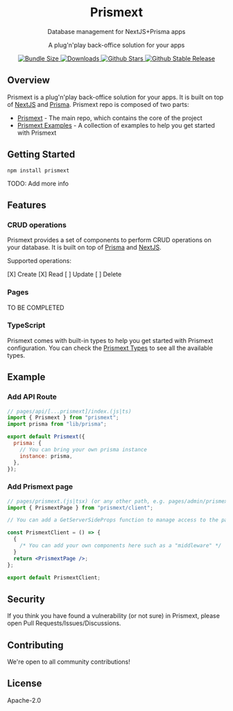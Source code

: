 <p align="center">
   <br/>
   
   <h1 align="center">Prismext</h1>
   <p align="center">Database management for NextJS+Prisma apps</p>
   <p align="center">
   A plug'n'play back-office solution for your apps
   </p>
   <p align="center" style="align: center;">
      <a href="https://packagephobia.com/result?p=prismext">
        <img src="https://packagephobia.com/badge?p=prismext" alt="Bundle Size"/>
      </a>
      <a href="https://www.npmtrends.com/prismext">
        <img src="https://img.shields.io/npm/dm/prismext" alt="Downloads" />
      </a>
      <a href="https://github.com/floriaaan/prismext/stargazers">
        <img src="https://img.shields.io/github/stars/floriaaan/prismext" alt="Github Stars" />
      </a>
      <a href="https://www.npmjs.com/package/prismext">
        <img src="https://img.shields.io/github/v/release/floriaaan/prismext?label=latest" alt="Github Stable Release" />
      </a>
   </p>
</p>

## Overview

Prismext is a plug'n'play back-office solution for your apps. It is built on top of [NextJS](https://nextjs.org/) and [Prisma](https://www.prisma.io/). Prismext repo is composed of two parts:

- [Prismext](https://github.com/floriaaan/prismext) - The main repo, which contains the core of the project
- [Prismext Examples](https://github.com/floriaaan/prismext/tree/main/examples) - A collection of examples to help you get started with Prismext

## Getting Started

```
npm install prismext
```

TODO: Add more info

## Features

### CRUD operations

Prismext provides a set of components to perform CRUD operations on your database. It is built on top of [Prisma](https://www.prisma.io/) and [NextJS](https://nextjs.org/).

Supported operations:

[X] Create
[X] Read
[ ] Update
[ ] Delete

### Pages

TO BE COMPLETED

### TypeScript

Prismext comes with built-in types to help you get started with Prismext configuration.
You can check the [Prismext Types](https://github.com/floriaaan/prismext/tree/main/src/types.ts) to see all the available types.

## Example

### Add API Route

```javascript
// pages/api/[...prismext]/index.(js|ts)
import { Prismext } from "prismext";
import prisma from "lib/prisma";

export default Prismext({
  prisma: {
    // You can bring your own prisma instance
    instance: prisma,
  },
});
```

### Add Prismext page

```jsx
// pages/prismext.(js|tsx) (or any other path, e.g. pages/admin/prismext.tsx)
import { PrismextPage } from "prismext/client";

// You can add a GetServerSideProps function to manage access to the page (with cookies or Nextauth.js for example)

const PrismextClient = () => {
  {
    /* You can add your own components here such as a "middleware" */
  }
  return <PrismextPage />;
};

export default PrismextClient;
```

## Security

If you think you have found a vulnerability (or not sure) in Prismext, please open Pull Requests/Issues/Discussions.

## Contributing

We're open to all community contributions!

## License

Apache-2.0
